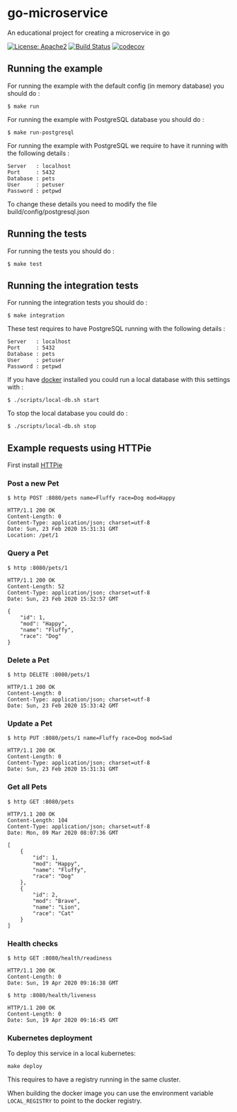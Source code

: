 # go-microservice
An educational project for creating a microservice in go

[![License: Apache2](https://img.shields.io/badge/license-Apache%202-blue.svg)](/LICENSE) [![Build Status](https://travis-ci.org/LearningByExample/go-microservice.svg?branch=master)](https://travis-ci.org/LearningByExample/go-microservice) [![codecov](https://codecov.io/gh/LearningByExample/go-microservice/branch/master/graph/badge.svg)](https://codecov.io/gh/LearningByExample/go-microservice)

## Running the example

For running the example with the default config (in memory database) you should do :

```shell script
$ make run
```

For running the example with PostgreSQL database you should do :

```shell script
$ make run-postgresql
```
For running the example with PostgreSQL we require to have it running with the following details :
```text
Server   : localhost
Port     : 5432
Database : pets
User     : petuser
Password : petpwd
```
To change these details you need to modify the file build/config/postgresql.json

## Running the tests

For running the tests you should do :

```shell script
$ make test
```

## Running the integration tests

For running the integration tests you should do :

```shell script
$ make integration
```

These test requires to have PostgreSQL running with the following details :
```text
Server   : localhost
Port     : 5432
Database : pets
User     : petuser
Password : petpwd
```

If you have [docker](https://www.docker.com/products/docker-desktop) installed you could run a local database with this settings with :

```shell script
$ ./scripts/local-db.sh start
```

To stop the local database you could do  :

```shell script
$ ./scripts/local-db.sh stop
```

## Example requests using HTTPie

First install [HTTPie](https://httpie.org/doc#installation)

### Post a new Pet

```shell script
$ http POST :8080/pets name=Fluffy race=Dog mod=Happy

HTTP/1.1 200 OK
Content-Length: 0
Content-Type: application/json; charset=utf-8
Date: Sun, 23 Feb 2020 15:31:31 GMT
Location: /pet/1
```

### Query a Pet

```shell script
$ http :8080/pets/1

HTTP/1.1 200 OK
Content-Length: 52
Content-Type: application/json; charset=utf-8
Date: Sun, 23 Feb 2020 15:32:57 GMT

{
    "id": 1,
    "mod": "Happy",
    "name": "Fluffy",
    "race": "Dog"
}
```

### Delete a Pet

```shell script
$ http DELETE :8080/pets/1

HTTP/1.1 200 OK
Content-Length: 0
Content-Type: application/json; charset=utf-8
Date: Sun, 23 Feb 2020 15:33:42 GMT
```

### Update a Pet

```shell script
$ http PUT :8080/pets/1 name=Fluffy race=Dog mod=Sad

HTTP/1.1 200 OK
Content-Length: 0
Content-Type: application/json; charset=utf-8
Date: Sun, 23 Feb 2020 15:31:31 GMT
```

### Get all Pets

```shell script
$ http GET :8080/pets

HTTP/1.1 200 OK
Content-Length: 104
Content-Type: application/json; charset=utf-8
Date: Mon, 09 Mar 2020 08:07:36 GMT

[
    {
        "id": 1,
        "mod": "Happy",
        "name": "Fluffy",
        "race": "Dog"
    },
    {
        "id": 2,
        "mod": "Brave",
        "name": "Lion",
        "race": "Cat"
    }
]
```

### Health checks
```shell script
$ http GET :8080/health/readiness

HTTP/1.1 200 OK
Content-Length: 0
Date: Sun, 19 Apr 2020 09:16:38 GMT

$ http :8080/health/liveness

HTTP/1.1 200 OK
Content-Length: 0
Date: Sun, 19 Apr 2020 09:16:45 GMT
```
### Kubernetes deployment
To deploy this service in a local kubernetes:
```shell script
make deploy
```
This requires to have a registry running in the same cluster.

When building the docker image you can use the environment variable `LOCAL_REGISTRY` to point to the docker registry.
